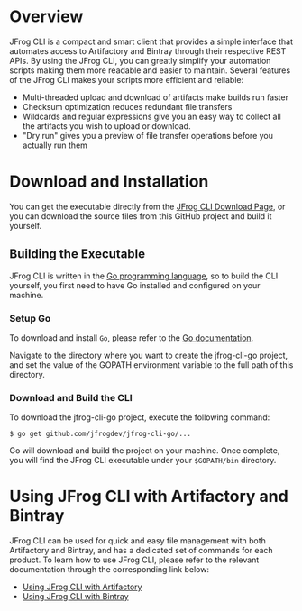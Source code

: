 # Overview
JFrog CLI is a compact and smart client that provides a simple interface that automates access to Artifactory and Bintray through their respective REST APIs. By using the JFrog CLI, you can greatly simplify your automation scripts making them more readable and easier to maintain. Several features of the JFrog CLI makes your scripts more efficient and reliable:

- Multi-threaded upload and download of artifacts make builds run faster
- Checksum optimization reduces redundant file transfers
- Wildcards and regular expressions give you an easy way to collect all the artifacts you wish to upload or download.
- "Dry run" gives you a preview of file transfer operations before you actually run them

# Download and Installation

You can get the executable directly from the [JFrog CLI Download Page](https://www.jfrog.com/getcli/), or you can download the source files from this GitHub project and build it yourself.

## Building the Executable

JFrog CLI is written in the [Go programming language](https://golang.org/), so to build the CLI yourself, you first need to have Go installed and configured on your machine.

### Setup Go

To download and install `Go`, please refer to the [Go documentation](https://golang.org/doc/install).

Navigate to the directory where you want to create the jfrog-cli-go **<TBD Link>** project, and set the value of the GOPATH environment variable to the full path of this directory.

### Download and Build the CLI

To download the jfrog-cli-go project, execute the following command:
````
$ go get github.com/jfrogdev/jfrog-cli-go/...
````
Go will download and build the project on your machine. Once complete, you will find the JFrog CLI executable under your `$GOPATH/bin` directory.

# Using JFrog CLI with Artifactory and Bintray
JFrog CLI can be used for quick and easy file management with both Artifactory and Bintray, and has a dedicated set of commands for each product. To learn how to use JFrog CLI, please refer to the relevant documentation through the corresponding link below: 
* [Using JFrog CLI with Artifactory](https://www.jfrog.com/confluence/display/RTF/JFrog+CLI)
* [Using JFrog CLI with Bintray](https://bintray.com/docs/usermanual/cli/cli_jfrogcli.html)
